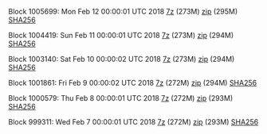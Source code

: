 Block 1005699: Mon Feb 12 00:00:01 UTC 2018 [7z](https://transfer.sh/b51jt/bootstrap.dat.20180212.7z) (273M) [zip](https://transfer.sh/m9utP/bootstrap.dat.20180212.zip) (295M) [SHA256](https://transfer.sh/cnTu0/sha256.txt)

Block 1004419: Sun Feb 11 00:00:01 UTC 2018 [7z](https://transfer.sh/EYWzv/bootstrap.dat.20180211.7z) (273M) [zip](https://transfer.sh/geItq/bootstrap.dat.20180211.zip) (294M) [SHA256](https://transfer.sh/SbGp7/sha256.txt)

Block 1003140: Sat Feb 10 00:00:02 UTC 2018 [7z](https://transfer.sh/Njv5d/bootstrap.dat.20180210.7z) (273M) [zip](https://transfer.sh/id1gw/bootstrap.dat.20180210.zip) (294M) [SHA256](https://transfer.sh/CwfCO/sha256.txt)

Block 1001861: Fri Feb  9 00:00:02 UTC 2018 [7z](https://transfer.sh/T0Ssz/bootstrap.dat.20180209.7z) (272M) [zip](https://transfer.sh/PqA2c/bootstrap.dat.20180209.zip) (294M) [SHA256](https://transfer.sh/LAPcI/sha256.txt)

Block 1000579: Thu Feb  8 00:00:01 UTC 2018 [7z](https://transfer.sh/yD3u3/bootstrap.dat.20180208.7z) (272M) [zip](https://transfer.sh/mXts6/bootstrap.dat.20180208.zip) (293M) [SHA256](https://transfer.sh/15gUuT/sha256.txt)

Block 999311: Wed Feb  7 00:00:01 UTC 2018 [7z](https://transfer.sh/DrUV9/bootstrap.dat.20180207.7z) (272M) [zip](https://transfer.sh/LA8A3/bootstrap.dat.20180207.zip) (293M) [SHA256](https://transfer.sh/gBZ9c/sha256.txt)
